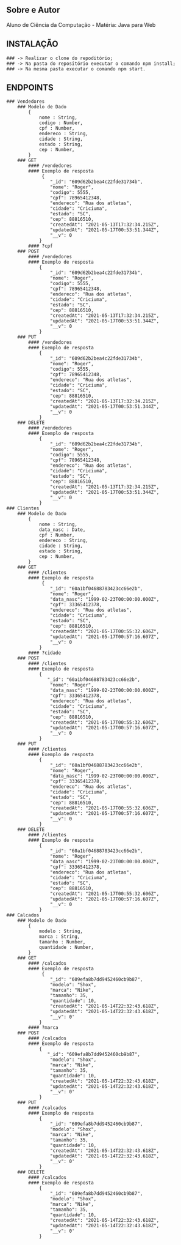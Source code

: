 ## Sobre e Autor
Aluno de Ciência da Computação - Matéria: Java para Web

## INSTALAÇÃO
    ### -> Realizar o clone do repoditório;
    ### -> Na pasta do repositório executar o comando npm install;
    ### -> Na mesma pasta executar o comando npm start.

## ENDPOINTS
    ### Vendedores
        ### Modelo de Dado
            {
                nome : String,
                codigo : Number,
                cpf : Number,
                endereco : String,
                cidade : String,
                estado : String,
                cep : Number,
            }
        ### GET
            #### /vendedores
            #### Exemplo de resposta
                 {
                    "_id": "609d62b2bea4c22fde31734b",
                    "nome": "Roger",
                    "codigo": 5555,
                    "cpf": 78965412348,
                    "endereco": "Rua dos atletas",
                    "cidade": "Criciuma",
                    "estado": "SC",
                    "cep": 88816510,
                    "createdAt": "2021-05-13T17:32:34.215Z",
                    "updatedAt": "2021-05-17T00:53:51.344Z",
                    "__v": 0
                }
            #### ?cpf
        ### POST
            #### /vendedores
            #### Exemplo de resposta
                {
                    "_id": "609d62b2bea4c22fde31734b",
                    "nome": "Roger",
                    "codigo": 5555,
                    "cpf": 78965412348,
                    "endereco": "Rua dos atletas",
                    "cidade": "Criciuma",
                    "estado": "SC",
                    "cep": 88816510,
                    "createdAt": "2021-05-13T17:32:34.215Z",
                    "updatedAt": "2021-05-17T00:53:51.344Z",
                    "__v": 0
                }
        ### PUT
            #### /vendedores
            #### Exemplo de resposta
                {
                    "_id": "609d62b2bea4c22fde31734b",
                    "nome": "Roger",
                    "codigo": 5555,
                    "cpf": 78965412348,
                    "endereco": "Rua dos atletas",
                    "cidade": "Criciuma",
                    "estado": "SC",
                    "cep": 88816510,
                    "createdAt": "2021-05-13T17:32:34.215Z",
                    "updatedAt": "2021-05-17T00:53:51.344Z",
                    "__v": 0
                }
        ### DELETE
            #### /vendedores
            #### Exemplo de resposta
                {
                    "_id": "609d62b2bea4c22fde31734b",
                    "nome": "Roger",
                    "codigo": 5555,
                    "cpf": 78965412348,
                    "endereco": "Rua dos atletas",
                    "cidade": "Criciuma",
                    "estado": "SC",
                    "cep": 88816510,
                    "createdAt": "2021-05-13T17:32:34.215Z",
                    "updatedAt": "2021-05-17T00:53:51.344Z",
                    "__v": 0
                }
    ### Clientes
        ### Modelo de Dado
            {
                nome : String,
                data_nasc : Date,
                cpf : Number,    
                endereco : String,
                cidade : String,
                estado : String,
                cep : Number,
            }
        ### GET
            #### /clientes
            #### Exemplo de resposta
                 {
                    "_id": "60a1bf04688783423cc66e2b",
                    "nome": "Roger",
                    "data_nasc": "1999-02-23T00:00:00.000Z",
                    "cpf": 33365412378,
                    "endereco": "Rua dos atletas",
                    "cidade": "Criciuma",
                    "estado": "SC",
                    "cep": 88816510,
                    "createdAt": "2021-05-17T00:55:32.606Z",
                    "updatedAt": "2021-05-17T00:57:16.607Z",
                    "__v": 0
                }
            #### ?cidade
        ### POST
            #### /clientes
            #### Exemplo de resposta
                {
                   "_id": "60a1bf04688783423cc66e2b",
                    "nome": "Roger",
                    "data_nasc": "1999-02-23T00:00:00.000Z",
                    "cpf": 33365412378,
                    "endereco": "Rua dos atletas",
                    "cidade": "Criciuma",
                    "estado": "SC",
                    "cep": 88816510,
                    "createdAt": "2021-05-17T00:55:32.606Z",
                    "updatedAt": "2021-05-17T00:57:16.607Z",
                    "__v": 0
                }
        ### PUT
            #### /clientes
            #### Exemplo de resposta
                {
                    "_id": "60a1bf04688783423cc66e2b",
                    "nome": "Roger",
                    "data_nasc": "1999-02-23T00:00:00.000Z",
                    "cpf": 33365412378,
                    "endereco": "Rua dos atletas",
                    "cidade": "Criciuma",
                    "estado": "SC",
                    "cep": 88816510,
                    "createdAt": "2021-05-17T00:55:32.606Z",
                    "updatedAt": "2021-05-17T00:57:16.607Z",
                    "__v": 0
                }
        ### DELETE
            #### /clientes
            #### Exemplo de resposta
                {
                    "_id": "60a1bf04688783423cc66e2b",
                    "nome": "Roger",
                    "data_nasc": "1999-02-23T00:00:00.000Z",
                    "cpf": 33365412378,
                    "endereco": "Rua dos atletas",
                    "cidade": "Criciuma",
                    "estado": "SC",
                    "cep": 88816510,
                    "createdAt": "2021-05-17T00:55:32.606Z",
                    "updatedAt": "2021-05-17T00:57:16.607Z",
                    "__v": 0
                }
    ### Calcados
        ### Modelo de Dado
            {
                modelo : String,
                marca : String,
                tamanho : Number,
                quantidade : Number,
            }
        ### GET
            #### /calcados
            #### Exemplo de resposta
                 {
                    "_id": "609efa8b7dd9452460cb9b87",
                    "modelo": "Shox",
                    "marca": "Nike",
                    "tamanho": 35,
                    "quantidade": 10,
                    "createdAt": "2021-05-14T22:32:43.618Z",
                    "updatedAt": "2021-05-14T22:32:43.618Z",
                    "__v": 0'
                }
            #### ?marca
        ### POST
            #### /calcados
            #### Exemplo de resposta
                {
                   "_id": "609efa8b7dd9452460cb9b87",
                    "modelo": "Shox",
                    "marca": "Nike",
                    "tamanho": 35,
                    "quantidade": 10,
                    "createdAt": "2021-05-14T22:32:43.618Z",
                    "updatedAt": "2021-05-14T22:32:43.618Z",
                    "__v": 0'
                }
        ### PUT
            #### /calcados
            #### Exemplo de resposta
                {
                    "_id": "609efa8b7dd9452460cb9b87",
                    "modelo": "Shox",
                    "marca": "Nike",
                    "tamanho": 35,
                    "quantidade": 10,
                    "createdAt": "2021-05-14T22:32:43.618Z",
                    "updatedAt": "2021-05-14T22:32:43.618Z",
                    "__v": 0'
                }
        ### DELETE
            #### /calcados
            #### Exemplo de resposta
                {
                    "_id": "609efa8b7dd9452460cb9b87",
                    "modelo": "Shox",
                    "marca": "Nike",
                    "tamanho": 35,
                    "quantidade": 10,
                    "createdAt": "2021-05-14T22:32:43.618Z",
                    "updatedAt": "2021-05-14T22:32:43.618Z",
                    "__v": 0'
                }